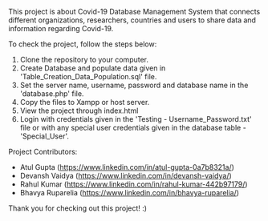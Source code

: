 This project is about Covid-19 Database Management System that connects different organizations, researchers, countries and users to share data and information regarding Covid-19.

To check the project, follow the steps below:
1. Clone the repository to your computer.
2. Create Database and populate data given in 'Table_Creation_Data_Population.sql' file.
3. Set the server name, username, password and database name in the 'database.php' file.
4. Copy the files to Xampp or host server.
5. View the project through index.html
6. Login with credentials given in the 'Testing - Username_Password.txt' file or with any special user credentials given in the database table - 'Special_User'.

Project Contributors:
- Atul Gupta (https://www.linkedin.com/in/atul-gupta-0a7b8321a/)
- Devansh Vaidya (https://www.linkedin.com/in/devansh-vaidya/)
- Rahul Kumar (https://www.linkedin.com/in/rahul-kumar-442b97179/)
- Bhavya Ruparelia (https://www.linkedin.com/in/bhavya-ruparelia/)


Thank you for checking out this project! :)
